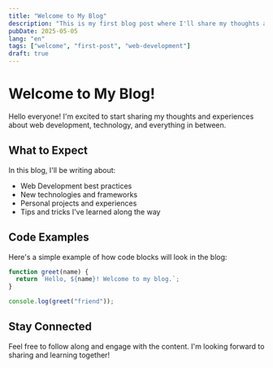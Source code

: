 ```yaml
---
title: "Welcome to My Blog"
description: "This is my first blog post where I'll share my thoughts about web development and technology."
pubDate: 2025-05-05
lang: "en"
tags: ["welcome", "first-post", "web-development"]
draft: true
---
```


# Welcome to My Blog!

Hello everyone! I'm excited to start sharing my thoughts and experiences about web development, technology, and everything in between.

## What to Expect

In this blog, I'll be writing about:

- Web Development best practices
- New technologies and frameworks
- Personal projects and experiences
- Tips and tricks I've learned along the way

## Code Examples

Here's a simple example of how code blocks will look in the blog:

```javascript
function greet(name) {
  return `Hello, ${name}! Welcome to my blog.`;
}

console.log(greet("friend"));
```

## Stay Connected

Feel free to follow along and engage with the content. I'm looking forward to sharing and learning together!
